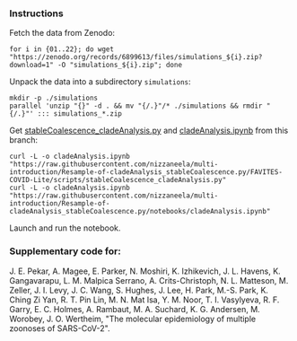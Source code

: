 ### Instructions
Fetch the data from Zenodo:
```
for i in {01..22}; do wget "https://zenodo.org/records/6899613/files/simulations_${i}.zip?download=1" -O "simulations_${i}.zip"; done
```
Unpack the data into a subdirectory `simulations`:
```
mkdir -p ./simulations
parallel 'unzip "{}" -d . && mv "{/.}"/* ./simulations && rmdir "{/.}"' ::: simulations_*.zip
```
Get [stableCoalescence_cladeAnalysis.py](https://github.com/nizzaneela/multi-introduction/blob/Resample-of-cladeAnalysis_stableCoalescence.py/FAVITES-COVID-Lite/scripts/stableCoalescence_cladeAnalysis.py) and [cladeAnalysis.ipynb](https://github.com/nizzaneela/multi-introduction/blob/Resample-of-cladeAnalysis_stableCoalescence.py/notebooks/cladeAnalysis.ipynb) from this branch:
```
curl -L -o cladeAnalysis.ipynb "https://raw.githubusercontent.com/nizzaneela/multi-introduction/Resample-of-cladeAnalysis_stableCoalescence.py/FAVITES-COVID-Lite/scripts/stableCoalescence_cladeAnalysis.py"
curl -L -o cladeAnalysis.ipynb "https://raw.githubusercontent.com/nizzaneela/multi-introduction/Resample-of-cladeAnalysis_stableCoalescence.py/notebooks/cladeAnalysis.ipynb"
```
Launch and run the notebook.

### Supplementary code for:

J. E. Pekar, A. Magee, E. Parker, N. Moshiri, K. Izhikevich, J. L. Havens, K. Gangavarapu, L. M. Malpica Serrano, A. Crits-Christoph, N. L. Matteson, M. Zeller, J. I. Levy, J. C. Wang, S. Hughes, J. Lee, H. Park, M.-S. Park, K. Ching Zi Yan, R. T. Pin Lin, M. N. Mat Isa, Y. M. Noor, T. I. Vasylyeva, R. F. Garry, E. C. Holmes, A. Rambaut, M. A. Suchard, K. G. Andersen, M. Worobey, J. O. Wertheim, "The molecular epidemiology of multiple zoonoses of SARS-CoV-2".
